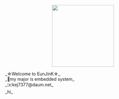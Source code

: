<p align="center">
<img src="https://user-images.githubusercontent.com/59238838/101325407-0b99e780-38af-11eb-9414-153f82cbeb46.jpg" width="200" height="200">
  </p>
_☆Welcome to EunJinK☆_<br>
_🤨my major is embedded system_<br>
_✉️kej7377@daum.net_<br>
_hi_
